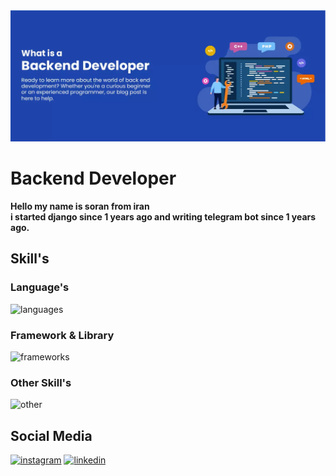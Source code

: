 <img src='bd.webp'>
<h1> Backend Developer </h1>
<p><b>
   Hello my name is soran from iran<br>
i started django since 1 years ago and writing telegram bot since 1 years ago.
</b>
</p>
<div>
  <h2>Skill's</h2>
  <h3>Language's</h3>
  <img src='https://skillicons.dev/icons?i=py,html,css,js' alt='languages'>
  <h3>Framework & Library</h3>
  <img src='https://skillicons.dev/icons?i=django,selenium,opencv,qt,rabbitmq' alt='frameworks'>
  <h3>Other Skill's</h3>
  <img src='https://skillicons.dev/icons?i=ps,pr' alt='other'>
</div>
<div>
  <h2>Social Media</h2>
  <a href='https://instagram.com/soran.py'><img src='https://skillicons.dev/icons?i=instagram' alt='instagram'></a>
  <a href='https://linkedin.com/soranhassan'><img src='https://skillicons.dev/icons?i=linkedin' alt='linkedin'></a>
</div>
